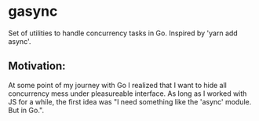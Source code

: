 # gasync
Set of utilities to handle concurrency tasks in Go. Inspired by 'yarn add async'.

## Motivation:
At some point of my journey with Go I realized that I want to hide all concurrency mess under pleasureable interface.
As long as I worked with JS for a while, the first idea was "I need something like the 'async' module. But in Go.".
